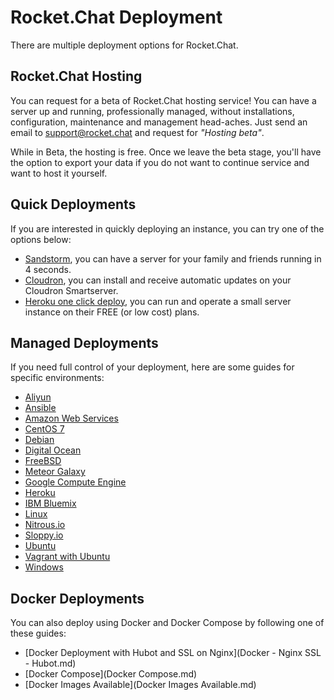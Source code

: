 # Rocket.Chat Deployment

There are multiple deployment options for Rocket.Chat.

## Rocket.Chat Hosting

You can request for a beta of Rocket.Chat hosting service! You can have a server up and running, professionally managed, without installations, configuration, maintenance and management head-aches. Just send an email to support@rocket.chat and request for _"Hosting beta"_.

While in Beta, the hosting is free. Once we leave the beta stage, you'll have the option to export your data if you do not want to continue service and want to host it yourself.

## Quick Deployments

If you are interested in quickly deploying an instance, you can try one of the options below:

* [Sandstorm](https://apps.sandstorm.io/app/vfnwptfn02ty21w715snyyczw0nqxkv3jvawcah10c6z7hj1hnu0), you can have a server for your family and friends running in 4 seconds.
* [Cloudron](https://cloudron.io/appstore.html#chat.rocket.cloudronapp), you can install and receive automatic updates on your Cloudron Smartserver.
* [Heroku one click deploy](https://heroku.com/deploy?template=https://github.com/RocketChat/Rocket.Chat/tree/master), you can run and operate a small server instance on their FREE (or low cost) plans.

## Managed Deployments

If you need full control of your deployment, here are some guides for specific environments:

- [Aliyun](Aliyun.md)
- [Ansible](Ansible.md)
- [Amazon Web Services](AWS.md)
- [CentOS 7](CentOS%207.md)
- [Debian](Debian.md)
- [Digital Ocean](Digital%20Ocean.md)
- [FreeBSD](FreeBSD.md)
- [Meteor Galaxy](Galaxy.md)
- [Google Compute Engine](Google%20Compute%20Engine.md)
- [Heroku](Heroku.md)
- [IBM Bluemix](IBM%20Bluemix.md)
- [Linux](Linux.md)
- [Nitrous.io](Nitrous.io.md)
- [Sloppy.io](Sloppy.io.md)
- [Ubuntu](Ubuntu.md)
- [Vagrant with Ubuntu](Vagrant%20with%20Ubuntu.md)
- [Windows](Windows.md)

## Docker Deployments

You can also deploy using Docker and Docker Compose by following one of these guides:

- [Docker Deployment with Hubot and SSL on Nginx](Docker - Nginx SSL - Hubot.md)
- [Docker Compose](Docker Compose.md)
- [Docker Images Available](Docker Images Available.md)

